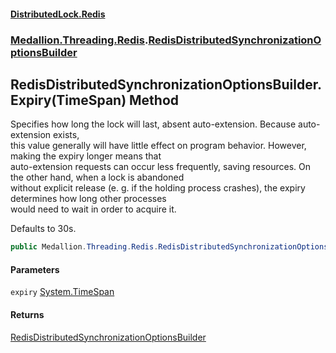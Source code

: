#### [DistributedLock.Redis](README.md 'README')
### [Medallion.Threading.Redis](Medallion.Threading.Redis.md 'Medallion.Threading.Redis').[RedisDistributedSynchronizationOptionsBuilder](RedisDistributedSynchronizationOptionsBuilder.md 'Medallion.Threading.Redis.RedisDistributedSynchronizationOptionsBuilder')

## RedisDistributedSynchronizationOptionsBuilder.Expiry(TimeSpan) Method

Specifies how long the lock will last, absent auto-extension. Because auto-extension exists,  
this value generally will have little effect on program behavior. However, making the expiry longer means that  
auto-extension requests can occur less frequently, saving resources. On the other hand, when a lock is abandoned  
without explicit release (e. g. if the holding process crashes), the expiry determines how long other processes  
would need to wait in order to acquire it.  
  
Defaults to 30s.

```csharp
public Medallion.Threading.Redis.RedisDistributedSynchronizationOptionsBuilder Expiry(System.TimeSpan expiry);
```
#### Parameters

<a name='Medallion.Threading.Redis.RedisDistributedSynchronizationOptionsBuilder.Expiry(System.TimeSpan).expiry'></a>

`expiry` [System.TimeSpan](https://docs.microsoft.com/en-us/dotnet/api/System.TimeSpan 'System.TimeSpan')

#### Returns
[RedisDistributedSynchronizationOptionsBuilder](RedisDistributedSynchronizationOptionsBuilder.md 'Medallion.Threading.Redis.RedisDistributedSynchronizationOptionsBuilder')